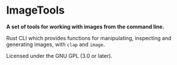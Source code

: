 # ImageTools

**A set of tools for working with images from the command line.**

Rust CLI which provides functions for manipulating, inspecting and generating images, with `clap` and `image`.

Licensed under the GNU GPL (3.0 or later).
